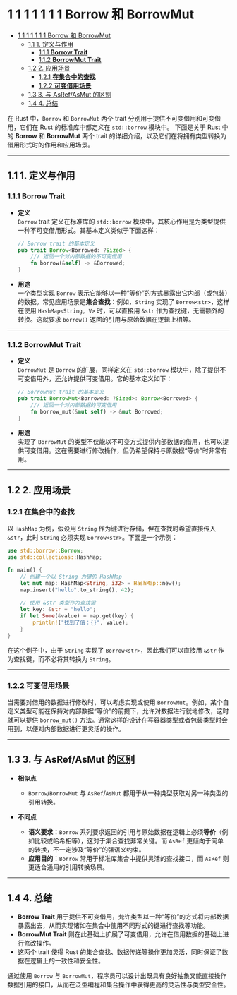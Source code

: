 # 1 1 1 1 1 1 1 Borrow 和 BorrowMut

<!-- TOC START -->
- [1 1 1 1 1 1 1 Borrow 和 BorrowMut](#1-1-1-1-1-1-1-borrow-和-borrowmut)
  - [1.1 1. 定义与作用](#1-定义与作用)
    - [1.1.1 **Borrow Trait**](#**borrow-trait**)
    - [1.1.2 **BorrowMut Trait**](#**borrowmut-trait**)
  - [1.2 2. 应用场景](#2-应用场景)
    - [1.2.1 **在集合中的查找**](#**在集合中的查找**)
    - [1.2.2 **可变借用场景**](#**可变借用场景**)
  - [1.3 3. 与 AsRef/AsMut 的区别](#3-与-asrefasmut-的区别)
  - [1.4 4. 总结](#4-总结)
<!-- TOC END -->














在 Rust 中，`Borrow` 和 `BorrowMut` 两个 trait 分别用于提供不可变借用和可变借用，它们在 Rust 的标准库中都定义在 `std::borrow` 模块中。
下面是关于 Rust 中的 **Borrow** 和 **BorrowMut** 两个 trait 的详细介绍，以及它们在将拥有类型转换为借用形式时的作用和应用场景。

---

## 1.1 1. 定义与作用

### 1.1.1 **Borrow Trait**

- **定义**  
  `Borrow` trait 定义在标准库的 `std::borrow` 模块中，其核心作用是为类型提供一种不可变借用形式。其基本定义类似于下面这样：

  ```rust:src/borrow_trait.rs
  // Borrow trait 的基本定义
  pub trait Borrow<Borrowed: ?Sized> {
      /// 返回一个对内部数据的不可变借用
      fn borrow(&self) -> &Borrowed;
  }
  ```

- **用途**  
  一个类型实现 `Borrow` 表示它能够以一种“等价”的方式暴露出它内部（或包装）的数据。常见应用场景是**集合查找**：例如，`String` 实现了 `Borrow<str>`，这样在使用 `HashMap<String, V>` 时，可以直接用 `&str` 作为查找键，无需额外的转换。这就要求 `borrow()` 返回的引用与原始数据在逻辑上相等。

---

### 1.1.2 **BorrowMut Trait**

- **定义**  
  `BorrowMut` 是 `Borrow` 的扩展，同样定义在 `std::borrow` 模块中，除了提供不可变借用外，还允许提供可变借用。它的基本定义如下：

  ```rust:src/borrow_mut_trait.rs
  // BorrowMut trait 的基本定义
  pub trait BorrowMut<Borrowed: ?Sized>: Borrow<Borrowed> {
      /// 返回一个对内部数据的可变借用
      fn borrow_mut(&mut self) -> &mut Borrowed;
  }
  ```

- **用途**  
  实现了 `BorrowMut` 的类型不仅能以不可变方式提供内部数据的借用，也可以提供可变借用。这在需要进行修改操作，但仍希望保持与原数据“等价”时非常有用。

---

## 1.2 2. 应用场景

### 1.2.1 **在集合中的查找**

以 `HashMap` 为例，假设用 `String` 作为键进行存储，但在查找时希望直接传入 `&str`，此时 `String` 必须实现 `Borrow<str>`。下面是一个示例：

```rust:src/borrow_example.rs
use std::borrow::Borrow;
use std::collections::HashMap;

fn main() {
    // 创建一个以 String 为键的 HashMap
    let mut map: HashMap<String, i32> = HashMap::new();
    map.insert("hello".to_string(), 42);
    
    // 使用 &str 类型作为查找键
    let key: &str = "hello";
    if let Some(&value) = map.get(key) {
        println!("找到了值：{}", value);
    }
}
```

在这个例子中，由于 `String` 实现了 `Borrow<str>`，因此我们可以直接用 `&str` 作为查找键，而不必将其转换为 `String`。

---

### 1.2.2 **可变借用场景**

当需要对借用的数据进行修改时，可以考虑实现或使用 `BorrowMut`。例如，某个自定义类型可能在保持对内部数据“等价”的前提下，允许对数据进行就地修改，这时就可以提供 `borrow_mut()` 方法。通常这样的设计在写容器类型或者包装类型时会用到，以便对内部数据进行更灵活的操作。

---

## 1.3 3. 与 AsRef/AsMut 的区别

- **相似点**  
  - `Borrow`/`BorrowMut` 与 `AsRef`/`AsMut` 都用于从一种类型获取对另一种类型的引用转换。
  
- **不同点**  
  - **语义要求**：`Borrow` 系列要求返回的引用与原始数据在逻辑上必须**等价**（例如比较或哈希相等），这对于集合查找非常关键。而 `AsRef` 更倾向于简单的转换，不一定涉及“等价”的强语义约束。
  - **应用目的**：`Borrow` 常用于标准库集合中提供灵活的查找接口，而 `AsRef` 则更适合通用的引用转换场景。

---

## 1.4 4. 总结

- **Borrow Trait** 用于提供不可变借用，允许类型以一种“等价”的方式将内部数据暴露出去，从而实现诸如在集合中使用不同形式的键进行查找等功能。
- **BorrowMut Trait** 则在此基础上扩展了可变借用，允许在借用数据的基础上进行修改操作。
- 这两个 trait 使得 Rust 的集合查找、数据传递等操作更加灵活，同时保证了数据在逻辑上的一致性和安全性。

通过使用 `Borrow` 与 `BorrowMut`，程序员可以设计出既具有良好抽象又能直接操作数据引用的接口，从而在泛型编程和集合操作中获得更高的灵活性与类型安全性。
